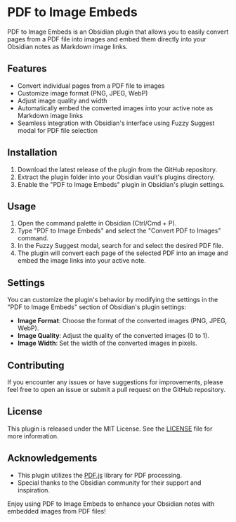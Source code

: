# PDF to Image Embeds

PDF to Image Embeds is an Obsidian plugin that allows you to easily convert pages from a PDF file into images and embed them directly into your Obsidian notes as Markdown image links.

## Features

-   Convert individual pages from a PDF file to images
-   Customize image format (PNG, JPEG, WebP)
-   Adjust image quality and width
-   Automatically embed the converted images into your active note as Markdown image links
-   Seamless integration with Obsidian's interface using Fuzzy Suggest modal for PDF file selection

## Installation

1. Download the latest release of the plugin from the GitHub repository.
2. Extract the plugin folder into your Obsidian vault's plugins directory.
3. Enable the "PDF to Image Embeds" plugin in Obsidian's plugin settings.

## Usage

1. Open the command palette in Obsidian (Ctrl/Cmd + P).
2. Type "PDF to Image Embeds" and select the "Convert PDF to Images" command.
3. In the Fuzzy Suggest modal, search for and select the desired PDF file.
4. The plugin will convert each page of the selected PDF into an image and embed the image links into your active note.

## Settings

You can customize the plugin's behavior by modifying the settings in the "PDF to Image Embeds" section of Obsidian's plugin settings:

-   **Image Format**: Choose the format of the converted images (PNG, JPEG, WebP).
-   **Image Quality**: Adjust the quality of the converted images (0 to 1).
-   **Image Width**: Set the width of the converted images in pixels.

## Contributing

If you encounter any issues or have suggestions for improvements, please feel free to open an issue or submit a pull request on the GitHub repository.

## License

This plugin is released under the MIT License. See the [LICENSE](LICENSE) file for more information.

## Acknowledgements

-   This plugin utilizes the [PDF.js](https://mozilla.github.io/pdf.js/) library for PDF processing.
-   Special thanks to the Obsidian community for their support and inspiration.

Enjoy using PDF to Image Embeds to enhance your Obsidian notes with embedded images from PDF files!
